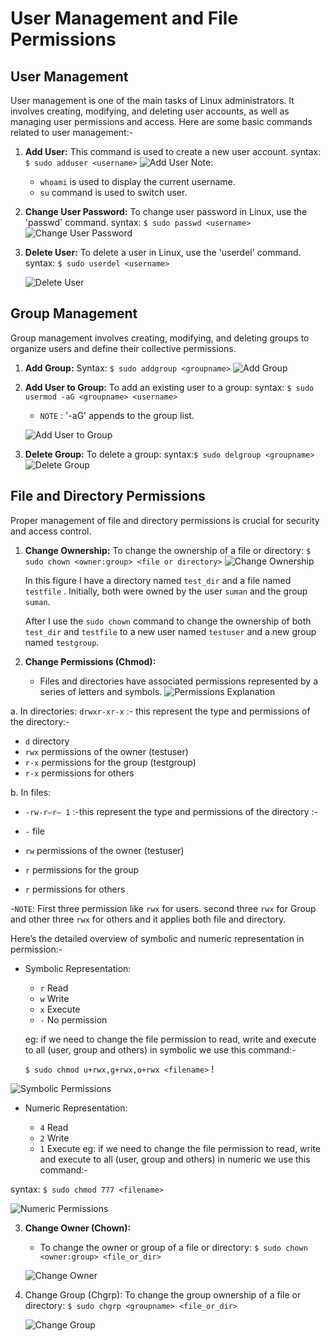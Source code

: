 # User Management and File Permissions

## User Management

User management is one of the main tasks of Linux administrators. It involves creating, modifying, and deleting user accounts, as well as managing user permissions and access. Here are some basic commands related to user management:-

1. **Add User:**
    This command is used to create a new user account.
    syntax: `$ sudo adduser <username>`
    ![Add User](/assets/adduser.png)
    Note: 
     - `whoami` is used to display the current username.
     - `su` command is used to switch user.

2. **Change User Password:**
    To change user password in Linux, use the 'passwd' command.
    syntax: `$ sudo passwd <username>`
    ![Change User Password](/assets/usr_passwd_ch.png)

3. **Delete User:**
    To delete a user in Linux, use the 'userdel' command.
   syntax: `$ sudo userdel <username>`

    ![Delete User](/assets/del_usr.png)

## Group Management

Group management involves creating, modifying, and deleting groups to organize users and define their collective permissions.

1. **Add Group:**
    Syntax: `$ sudo addgroup <groupname>`
    ![Add Group](/assets/add_group.png)

2. **Add User to Group:**
    To add an existing user to a group:
    syntax: `$ sudo usermod -aG <groupname> <username>`
   - `NOTE` : '-aG' appends to the group list.


    ![Add User to Group](/assets/adduser_to_grp.png)

3. **Delete Group:**
    To delete a group: 
    syntax:`$ sudo delgroup <groupname>`
    ![Delete Group](/assets/del_grp.png)

## File and Directory Permissions

Proper management of file and directory permissions is crucial for security and access control.

1. **Change Ownership:**
    To change the ownership of a file or directory: `$ sudo chown <owner:group> <file or directory>`
    ![Change Ownership](/assets/ch_ownership_grp.png)

   In this figure I have a directory named `test_dir` and a file named `testfile` . Initially, both were owned by the user `suman` and the group `suman`.

   After I use the `sudo chown` command to change the ownership of both `test_dir` and `testfile` to a new user named `testuser` and a new group named `testgroup`.

2. **Change Permissions (Chmod):**
   - Files and directories have associated permissions represented by a series of letters and symbols.
   ![Permissions Explanation](/assets/chmod.png)

a. In directories: 
    `drwxr-xr-x` :- this represent the type and permissions of the directory:-   

   - `d`   directory
   - `rwx` permissions of the owner (testuser)
   - `r-x` permissions for the group (testgroup)
   - `r-x`  permissions for others

b. In files:

   - `-rw-r–r– 1` :-this represent the type and permissions of the directory :- 

   - `-`  file
   - `rw` permissions of the owner (testuser)
   - `r`  permissions for the group       
   - `r`  permissions for others

   -`NOTE`: First three permission like `rwx` for users. second three `rwx` for Group and other three `rwx` for others and it applies both file and directory.

Here’s the  detailed overview of symbolic and numeric representation in permission:-

- Symbolic Representation:
   
    - `r` Read
    - `w` Write
    - `x` Execute
    - `-` No permission
   
   eg:  if we need to change the file permission to read, write and execute to all (user, group and others) in symbolic we use this command:-
   
   `$ sudo chmod u+rwx,g+rwx,o+rwx <filename>` !
    
![Symbolic Permissions](/assets/symbolic.png)

- Numeric Representation:
   
    - `4` Read
    - `2` Write
    - `1` Execute
   eg:  if we need to change the file permission to read, write and execute to all (user, group and others) in numeric we use this command:-
   
syntax: `$ sudo chmod 777 <filename>`

![Numeric Permissions](/assets/numberic.png)


3. **Change Owner (Chown):**
   - To change the owner or group of a file or directory: 
   `$ sudo chown <owner:group> <file_or_dir>`

   ![Change Owner](/assets/chown.png)

4. Change Group (Chgrp):
   To change the group ownership of a file or directory: `$ sudo chgrp <groupname> <file_or_dir>`
   
   ![Change Group](/assets/chgrp.png)
